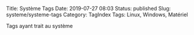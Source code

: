 Title: Système Tags
Date: 2019-07-27 08:03
Status: published
Slug: systeme/systeme-tags
Category: TagIndex
Tags: Linux, Windows, Matériel

Tags ayant trait au système
